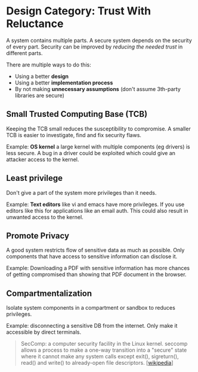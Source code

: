 # Design Category: Trust With Reluctance

A system contains multiple parts. A secure system depends on the security of every part. Security can be improved by _reducing the needed trust_ in different parts.

There are multiple ways to do this:

* Using a better __design__
* Using a better __implementation process__
* By not making __unnecessary assumptions__ (don't assume 3th-party libraries are secure)

## Small Trusted Computing Base (TCB)

Keeping the TCB small reduces the susceptibility to compromise. A smaller TCB is easier to investigate, find and fix security flaws.

Example: __OS kernel__ a large kernel with multiple components (eg drivers) is less secure. A bug in a driver could be exploited which could give an attacker access to the kernel.

## Least privilege

Don't give a part of the system more privileges than it needs.

Example: __Text editors__ like vi and emacs have more privileges. If you use editors like this for applications like an email auth. This could also result in unwanted access to the kernel.

## Promote Privacy

A good system restricts flow of sensitive data as much as possible. Only components that have access to sensitive information can disclose it.

Example: Downloading a PDF with sensitive information has more chances of getting compromised than showing that PDF document in the browser.

## Compartmentalization

Isolate system components in a compartment or sandbox to reduces privileges.

Example: disconnecting a sensitive DB from the internet. Only make it accessible by direct terminals.

> SecComp: a computer security facility in the Linux kernel. seccomp allows a process to make a one-way transition into a "secure" state where it cannot make any system calls except exit(), sigreturn(), read() and write() to already-open file descriptors. [[wikipedia](https://en.wikipedia.org/wiki/Seccomp)]
